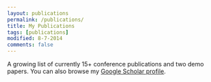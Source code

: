```yaml
---
layout: publications
permalink: /publications/
title: My Publications
tags: [publications]
modified: 8-7-2014
comments: false
---
```


A growing list of currently 15+ conference publications and two demo papers. You can also browse my <a href="http://scholar.google.es/citations?user=eUae2K0AAAAJ" target="_blank">Google Scholar profile</a>.
